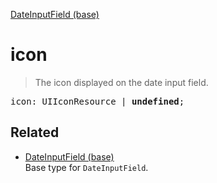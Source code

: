 [DateInputField (base)](DateInputField_base.md)

# icon

> The icon displayed on the date input field.

<pre class="docgen_signature">icon: UIIconResource | <b>undefined</b>;</pre>

## Related

- [<!--{ref:type}-->DateInputField (base)](DateInputField_base.md) \
    Base type for `DateInputField`.
